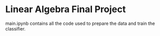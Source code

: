 # Linear Algebra Final Project

main.ipynb contains all the code used to prepare the data and train the classifier.
